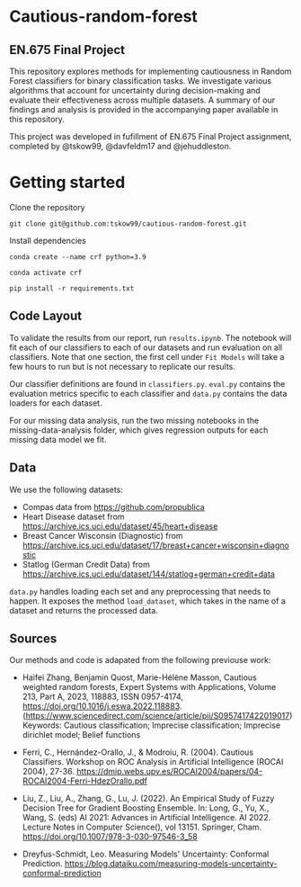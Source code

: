 # Cautious-random-forest
## EN.675 Final Project 

This repository explores methods for implementing cautiousness in Random Forest classifiers for binary classification tasks. We investigate various algorithms that account for uncertainty during decision-making and evaluate their effectiveness across multiple datasets. A summary of our findings and analysis is provided in the accompanying paper available in this repository.


This project was developed in fufillment of EN.675 Final Project assignment, completed by @tskow99, @davfeldm17 and @jehuddleston. 

# Getting started
Clone the repository

`git clone git@github.com:tskow99/cautious-random-forest.git`

Install dependencies

`conda create --name crf python=3.9`

`conda activate crf`

`pip install -r requirements.txt`

## Code Layout

To validate the results from our report, run `results.ipynb`. The notebook will fit each of our classifiers to each of our datasets and run evaluation on all classifiers. Note that one section, the first cell under `Fit Models` will take a few hours to run but is not necessary to replicate our results.

Our classifier definitions are found in `classifiers.py`. `eval.py` contains the evaluation metrics specific to each classifier and `data.py` contains the data loaders for each dataset. 

For our missing data analysis, run the two missing notebooks in the missing-data-analysis folder, which gives regression outputs for each missing data model we fit.

## Data

We use the following datasets:

- Compas data from https://github.com/propublica
- Heart Disease dataset from https://archive.ics.uci.edu/dataset/45/heart+disease
- Breast Cancer Wisconsin (Diagnostic) from https://archive.ics.uci.edu/dataset/17/breast+cancer+wisconsin+diagnostic
- Statlog (German Credit Data) from https://archive.ics.uci.edu/dataset/144/statlog+german+credit+data

`data.py` handles loading each set and any preprocessing that needs to happen. It exposes the method `load_dataset`, which takes in the name of a dataset and returns the processed data. 


## Sources

Our methods and code is adapated from the following previouse work: 

- Haifei Zhang, Benjamin Quost, Marie-Hélène Masson,
Cautious weighted random forests,
Expert Systems with Applications,
Volume 213, Part A,
2023,
118883,
ISSN 0957-4174,
https://doi.org/10.1016/j.eswa.2022.118883.
(https://www.sciencedirect.com/science/article/pii/S0957417422019017)
Keywords: Cautious classification; Imprecise classification; Imprecise dirichlet model; Belief functions

- Ferri, C., Hernández-Orallo, J., & Modroiu, R. (2004). Cautious Classifiers. Workshop on ROC Analysis in Artificial Intelligence (ROCAI 2004), 27-36. https://dmip.webs.upv.es/ROCAI2004/papers/04-ROCAI2004-Ferri-HdezOrallo.pdf

- Liu, Z., Liu, A., Zhang, G., Lu, J. (2022). An Empirical Study of Fuzzy Decision Tree for Gradient Boosting Ensemble. In: Long, G., Yu, X., Wang, S. (eds) AI 2021: Advances in Artificial Intelligence. AI 2022. Lecture Notes in Computer Science(), vol 13151. Springer, Cham. https://doi.org/10.1007/978-3-030-97546-3_58

- Dreyfus-Schmidt, Leo.  Measuring Models' Uncertainty: Conformal Prediction. https://blog.dataiku.com/measuring-models-uncertainty-conformal-prediction


